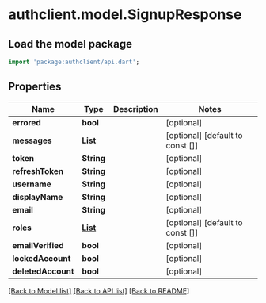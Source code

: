 # authclient.model.SignupResponse

## Load the model package
```dart
import 'package:authclient/api.dart';
```

## Properties
Name | Type | Description | Notes
------------ | ------------- | ------------- | -------------
**errored** | **bool** |  | [optional] 
**messages** | **List<String>** |  | [optional] [default to const []]
**token** | **String** |  | [optional] 
**refreshToken** | **String** |  | [optional] 
**username** | **String** |  | [optional] 
**displayName** | **String** |  | [optional] 
**email** | **String** |  | [optional] 
**roles** | [**List<Role>**](Role.md) |  | [optional] [default to const []]
**emailVerified** | **bool** |  | [optional] 
**lockedAccount** | **bool** |  | [optional] 
**deletedAccount** | **bool** |  | [optional] 

[[Back to Model list]](../README.md#documentation-for-models) [[Back to API list]](../README.md#documentation-for-api-endpoints) [[Back to README]](../README.md)



